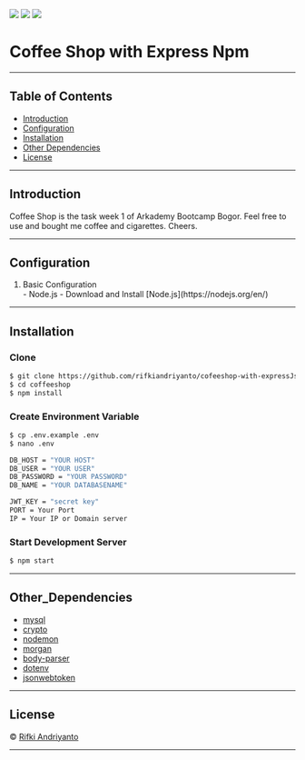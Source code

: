 ![](https://img.shields.io/badge/Code%20Style-Standard-yellow.svg)
![](https://img.shields.io/badge/Dependencies-Express-green.svg)
![](https://img.shields.io/badge/License-Beerware-yellowgreen.svg)

# Coffee Shop with Express Npm

---

## Table of Contents

- [Introduction](#introduction)
- [Configuration](#configuration)
- [Installation](#installation)
- [Other Dependencies](#Other_Dependencies)
- [License](#license)

---

## Introduction

Coffee Shop is the task week 1 of Arkademy Bootcamp Bogor. Feel free to use and bought me coffee and cigarettes. Cheers.

---


## Configuration
<ol>
  <li>Basic Configuration</li>
  - Node.js - Download and Install [Node.js](https://nodejs.org/en/)
</ol>

---

## Installation
### Clone
```bash
$ git clone https://github.com/rifkiandriyanto/cofeeshop-with-expressJs-npm
$ cd coffeeshop
$ npm install
```
### Create Environment Variable
```bash
$ cp .env.example .env
$ nano .env
```
```bash
DB_HOST = "YOUR HOST"
DB_USER = "YOUR USER"
DB_PASSWORD = "YOUR PASSWORD"
DB_NAME = "YOUR DATABASENAME"

JWT_KEY = "secret key"
PORT = Your Port
IP = Your IP or Domain server
```
### Start Development Server
```bash
$ npm start
```
---

## Other_Dependencies

- [mysql](#)
- [crypto](#)
- [nodemon](#)
- [morgan](#)
- [body-parser](#)
- [dotenv](#)
- [jsonwebtoken](#)

---

## License

© [Rifki Andriyanto](https://github.com/rifkiandriyanto/ " Rifki Andriyanto")

---


